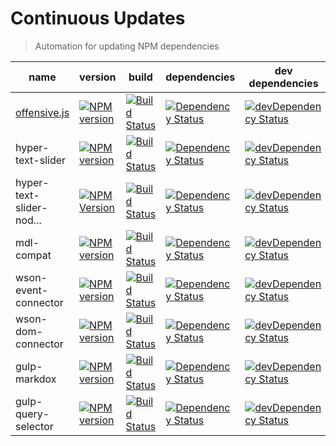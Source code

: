 # Continuous Updates

> Automation for updating NPM dependencies

| name | version | build | dependencies | dev dependencies |
| ---- | ------- | ----- | ------------ | ---------------- |
| [offensive.js][offensive-repo-url] | [![NPM version][offensive-npm-image]][offensive-npm-url] | [![Build Status][offensive-travis-image]][offensive-travis-url] | [![Dependency Status][offensive-david-image]][offensive-david-url] | [![devDependency Status][offensive-david-image-dev]][offensive-david-url-dev] |
| hyper-text-slider | [![NPM version][slider-npm-image]][slider-npm-url] | [![Build Status][slider-travis-image]][slider-travis-url] | [![Dependency Status][slider-david-image]][slider-david-url] | [![devDependency Status][slider-david-image-dev]][slider-david-url-dev] |
| hyper-text-slider-nod... | [![NPM Version][hts-nt-npm-image]][hts-nt-npm-url] | [![Build Status][hts-nt-travis-image]][hts-nt-travis-url] | [![Dependency Status][hts-nt-david-image]][hts-nt-david-url] | [![devDependency Status][hts-nt-david-image-dev]][hts-nt-david-url-dev] | 
| mdl-compat | [![NPM version][mdl-compat-npm-image]][mdl-compat-npm-url] | [![Build Status][mdl-compat-travis-image]][mdl-compat-travis-url] | [![Dependency Status][mdl-compat-david-image]][mdl-compat-david-url] | [![devDependency Status][mdl-compat-david-image-dev]][mdl-compat-david-url-dev] |
| wson-event-connector | [![NPM version][wson-ec-npm-image]][wson-ec-npm-url] | [![Build Status][wson-ec-travis-image]][wson-ec-travis-url] | [![Dependency Status][wson-ec-david-image]][wson-ec-david-url] | [![devDependency Status][wson-ec-david-image-dev]][wson-ec-david-url-dev] |
| wson-dom-connector | [![NPM version][wson-dc-npm-image]][wson-dc-npm-url] | [![Build Status][wson-dc-travis-image]][wson-dc-travis-url] | [![Dependency Status][wson-dc-david-image]][wson-dc-david-url] | [![devDependency Status][wson-dc-david-image-dev]][wson-dc-david-url-dev] | 
| gulp-markdox | [![NPM version][gulp-markdox-npm-image]][gulp-markdox-npm-url] | [![Build Status][gulp-markdox-travis-image]][gulp-markdox-travis-url] | [![Dependency Status][gulp-markdox-david-image]][gulp-markdox-david-url] | [![devDependency Status][gulp-markdox-david-image-dev]][gulp-markdox-david-url-dev] | [![License][gulp-markdox-license-image]][gulp-markdox-license-url] | 
| gulp-query-selector | [![NPM version][gulp-qs-npm-image]][gulp-qs-npm-url] | [![Build Status][gulp-qs-travis-image]][gulp-qs-travis-url] | [![Dependency Status][gulp-qs-david-image]][gulp-qs-david-url] | [![devDependency Status][gulp-qs-david-image-dev]][gulp-qs-david-url-dev] |

[offensive-repo-url]: https://github.com/mchalapuk/offensive.js
[offensive-travis-url]: http://travis-ci.org/mchalapuk/offensive.js
[offensive-travis-image]: https://api.travis-ci.org/mchalapuk/offensive.js.svg?branch=master
[offensive-david-url]: https://david-dm.org/mchalapuk/offensive.js
[offensive-david-image]: https://david-dm.org/mchalapuk/offensive.js.svg
[offensive-david-url-dev]: https://david-dm.org/mchalapuk/offensive.js#info=devDependencies
[offensive-david-image-dev]: https://david-dm.org/mchalapuk/offensive.js/dev-status.svg
[offensive-npm-url]: https://npmjs.org/package/offensive
[offensive-npm-image]: https://badge.fury.io/js/offensive.svg

[slider-travis-url]: https://travis-ci.org/mchalapuk/hyper-text-slider
[slider-travis-image]: https://travis-ci.org/mchalapuk/hyper-text-slider.svg?branch=master
[slider-david-url]: https://david-dm.org/mchalapuk/hyper-text-slider
[slider-david-image]: https://david-dm.org/mchalapuk/hyper-text-slider.svg
[slider-david-url-dev]: https://david-dm.org/mchalapuk/hyper-text-slider?type=dev
[slider-david-image-dev]: https://david-dm.org/mchalapuk/hyper-text-slider/dev-status.svg
[slider-npm-url]: https://npmjs.org/package/hyper-text-slider
[slider-npm-image]: https://badge.fury.io/js/hyper-text-slider.svg

[mdl-compat-travis-url]: http://travis-ci.org/mchalapuk/mdl-compat
[mdl-compat-travis-image]: https://secure.travis-ci.org/mchalapuk/mdl-compat.png?branch=master
[mdl-compat-david-url]: https://david-dm.org/mchalapuk/mdl-compat
[mdl-compat-david-image]: https://david-dm.org/mchalapuk/mdl-compat.svg
[mdl-compat-david-url-dev]: https://david-dm.org/mchalapuk/mdl-compat?type=dev
[mdl-compat-david-image-dev]: https://david-dm.org/mchalapuk/mdl-compat/dev-status.svg
[mdl-compat-npm-url]: https://npmjs.org/package/mdl-compat
[mdl-compat-npm-image]: https://badge.fury.io/js/mdl-compat.svg

[wson-ec-travis-url]: http://travis-ci.org/mchalapuk/wson-event-connector
[wson-ec-travis-image]: https://api.travis-ci.org/mchalapuk/wson-event-connector.svg
[wson-ec-david-url]: https://david-dm.org/mchalapuk/wson-event-connector
[wson-ec-david-image]: https://david-dm.org/mchalapuk/wson-event-connector.svg
[wson-ec-david-url-dev]: https://david-dm.org/mchalapuk/wson-event-connector#info=devDependencies
[wson-ec-david-image-dev]: https://david-dm.org/mchalapuk/wson-event-connector/dev-status.svg
[wson-ec-npm-url]: https://npmjs.org/package/wson-event-connector
[wson-ec-npm-image]: https://badge.fury.io/js/wson-event-connector.svg

[wson-dc-travis-url]: http://travis-ci.org/mchalapuk/wson-dom-connector
[wson-dc-travis-image]: https://api.travis-ci.org/mchalapuk/wson-dom-connector.svg
[wson-dc-david-url]: https://david-dm.org/mchalapuk/wson-dom-connector
[wson-dc-david-image]: https://david-dm.org/mchalapuk/wson-dom-connector.svg
[wson-dc-david-url-dev]: https://david-dm.org/mchalapuk/wson-dom-connector?type=dev
[wson-dc-david-image-dev]: https://david-dm.org/mchalapuk/wson-dom-connector/dev-status.svg
[wson-dc-npm-url]: https://npmjs.org/package/wson-dom-connector
[wson-dc-npm-image]: https://badge.fury.io/js/wson-dom-connector.svg

[hts-nt-travis-image]: https://travis-ci.org/mchalapuk/hyper-text-slider-node-tutorial.svg?branch=master
[hts-nt-travis-url]: https://travis-ci.org/mchalapuk/hyper-text-slider-node-tutorial
[hts-nt-david-image]: https://david-dm.org/mchalapuk/hyper-text-slider-node-tutorial.svg
[hts-nt-david-url]: https://david-dm.org/mchalapuk/hyper-text-slider-node-tutorial
[hts-nt-david-image-dev]: https://david-dm.org/mchalapuk/hyper-text-slider-node-tutorial/dev-status.svg
[hts-nt-david-url-dev]: https://david-dm.org/mchalapuk/hyper-text-slider-node-tutorial?type=dev
[hts-nt-npm-url]: https://npmjs.org/package/hyper-text-slider-node-tutorial
[hts-nt-npm-image]: https://badge.fury.io/js/hyper-text-slider-node-tutorial.svg

[gulp-markdox-travis-url]: http://travis-ci.org/gberger/gulp-markdox
[gulp-markdox-travis-image]: https://travis-ci.org/gberger/gulp-markdox.svg?branch=master
[gulp-markdox-david-url]: https://david-dm.org/gberger/gulp-markdox
[gulp-markdox-david-image]: https://david-dm.org/gberger/gulp-markdox.svg
[gulp-markdox-david-url-dev]: https://david-dm.org/gberger/gulp-markdox?type=dev
[gulp-markdox-david-image-dev]: https://david-dm.org/gberger/gulp-markdox/dev-status.svg
[gulp-markdox-npm-url]: https://npmjs.org/package/gulp-markdox
[gulp-markdox-npm-image]: https://badge.fury.io/js/gulp-markdox.svg

[gulp-qs-travis-url]: http://travis-ci.org/mchalapuk/gulp-query-selector
[gulp-qs-travis-image]: https://secure.travis-ci.org/mchalapuk/gulp-query-selector.png?branch=master
[gulp-qs-david-url]: https://david-dm.org/mchalapuk/gulp-query-selector
[gulp-qs-david-image]: https://david-dm.org/mchalapuk/gulp-query-selector.svg
[gulp-qs-david-url-dev]: https://david-dm.org/mchalapuk/gulp-query-selector?type=dev
[gulp-qs-david-image-dev]: https://david-dm.org/mchalapuk/gulp-query-selector/dev-status.svg
[gulp-qs-npm-url]: https://npmjs.org/package/gulp-query-selector
[gulp-qs-npm-image]: https://badge.fury.io/js/gulp-query-selector.svg

